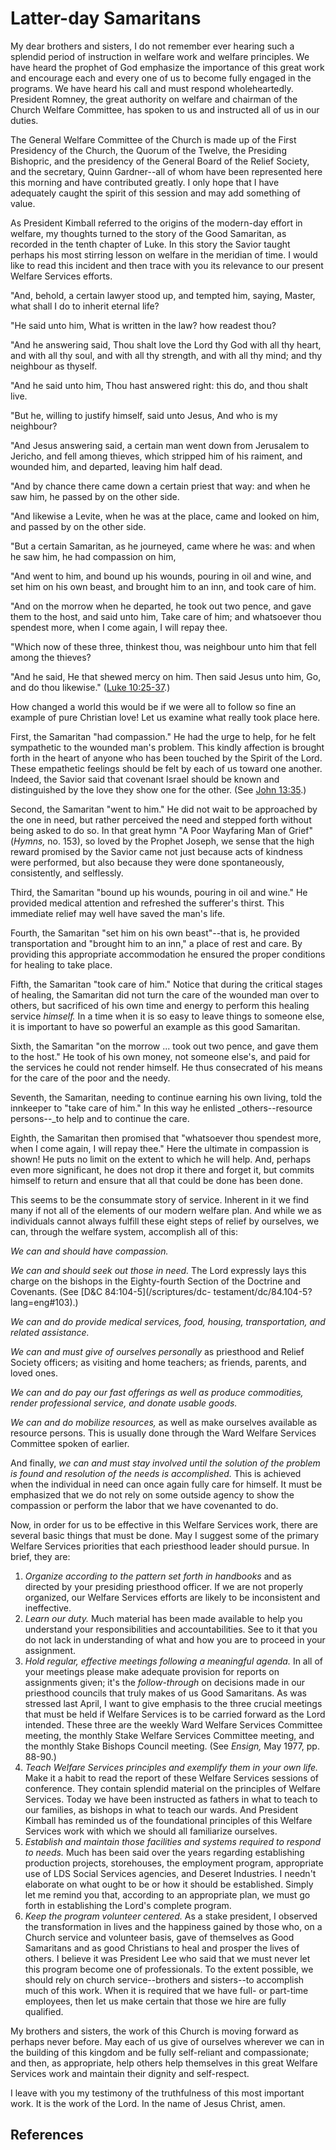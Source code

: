 # Latter-day Samaritans

My dear brothers and sisters, I do not remember ever hearing such a splendid
period of instruction in welfare work and welfare principles. We have heard
the prophet of God emphasize the importance of this great work and encourage
each and every one of us to become fully engaged in the programs. We have
heard his call and must respond wholeheartedly. President Romney, the great
authority on welfare and chairman of the Church Welfare Committee, has spoken
to us and instructed all of us in our duties.

The General Welfare Committee of the Church is made up of the First Presidency
of the Church, the Quorum of the Twelve, the Presiding Bishopric, and the
presidency of the General Board of the Relief Society, and the secretary,
Quinn Gardner--all of whom have been represented here this morning and have
contributed greatly. I only hope that I have adequately caught the spirit of
this session and may add something of value.

As President Kimball referred to the origins of the modern-day effort in
welfare, my thoughts turned to the story of the Good Samaritan, as recorded in
the tenth chapter of Luke. In this story the Savior taught perhaps his most
stirring lesson on welfare in the meridian of time. I would like to read this
incident and then trace with you its relevance to our present Welfare Services
efforts.

"And, behold, a certain lawyer stood up, and tempted him, saying, Master, what
shall I do to inherit eternal life?

"He said unto him, What is written in the law? how readest thou?

"And he answering said, Thou shalt love the Lord thy God with all thy heart,
and with all thy soul, and with all thy strength, and with all thy mind; and
thy neighbour as thyself.

"And he said unto him, Thou hast answered right: this do, and thou shalt live.

"But he, willing to justify himself, said unto Jesus, And who is my neighbour?

"And Jesus answering said, a certain man went down from Jerusalem to Jericho,
and fell among thieves, which stripped him of his raiment, and wounded him,
and departed, leaving him half dead.

"And by chance there came down a certain priest that way: and when he saw him,
he passed by on the other side.

"And likewise a Levite, when he was at the place, came and looked on him, and
passed by on the other side.

"But a certain Samaritan, as he journeyed, came where he was: and when he saw
him, he had compassion on him,

"And went to him, and bound up his wounds, pouring in oil and wine, and set
him on his own beast, and brought him to an inn, and took care of him.

"And on the morrow when he departed, he took out two pence, and gave them to
the host, and said unto him, Take care of him; and whatsoever thou spendest
more, when I come again, I will repay thee.

"Which now of these three, thinkest thou, was neighbour unto him that fell
among the thieves?

"And he said, He that shewed mercy on him. Then said Jesus unto him, Go, and
do thou likewise." ([Luke
10:25-37](/scriptures/nt/luke/10.25-37?lang=eng#24).)

How changed a world this would be if we were all to follow so fine an example
of pure Christian love! Let us examine what really took place here.

First, the Samaritan "had compassion." He had the urge to help, for he felt
sympathetic to the wounded man's problem. This kindly affection is brought
forth in the heart of anyone who has been touched by the Spirit of the Lord.
These empathetic feelings should be felt by each of us toward one another.
Indeed, the Savior said that covenant Israel should be known and distinguished
by the love they show one for the other. (See [John
13:35](/scriptures/nt/john/13.35?lang=eng#34).)

Second, the Samaritan "went to him." He did not wait to be approached by the
one in need, but rather perceived the need and stepped forth without being
asked to do so. In that great hymn "A Poor Wayfaring Man of Grief" (_Hymns,_
no. 153), so loved by the Prophet Joseph, we sense that the high reward
promised by the Savior came not just because acts of kindness were performed,
but also because they were done spontaneously, consistently, and selflessly.

Third, the Samaritan "bound up his wounds, pouring in oil and wine." He
provided medical attention and refreshed the sufferer's thirst. This immediate
relief may well have saved the man's life.

Fourth, the Samaritan "set him on his own beast"--that is, he provided
transportation and "brought him to an inn," a place of rest and care. By
providing this appropriate accommodation he ensured the proper conditions for
healing to take place.

Fifth, the Samaritan "took care of him." Notice that during the critical
stages of healing, the Samaritan did not turn the care of the wounded man over
to others, but sacrificed of his own time and energy to perform this healing
service _himself._ In a time when it is so easy to leave things to someone
else, it is important to have so powerful an example as this good Samaritan.

Sixth, the Samaritan "on the morrow ... took out two pence, and gave them to the
host." He took of his own money, not someone else's, and paid for the services
he could not render himself. He thus consecrated of his means for the care of
the poor and the needy.

Seventh, the Samaritan, needing to continue earning his own living, told the
innkeeper to "take care of him." In this way he enlisted _others--resource
persons--_to help and to continue the care.

Eighth, the Samaritan then promised that "whatsoever thou spendest more, when
I come again, I will repay thee." Here the ultimate in compassion is shown! He
puts no limit on the extent to which he will help. And, perhaps even more
significant, he does not drop it there and forget it, but commits himself to
return and ensure that all that could be done has been done.

This seems to be the consummate story of service. Inherent in it we find many
if not all of the elements of our modern welfare plan. And while we as
individuals cannot always fulfill these eight steps of relief by ourselves, we
can, through the welfare system, accomplish all of this:

_We can and should have compassion._

_We can and should seek out those in need._ The Lord expressly lays this
charge on the bishops in the Eighty-fourth Section of the Doctrine and
Covenants. (See [D&amp;C 84:104-5](/scriptures/dc-
testament/dc/84.104-5?lang=eng#103).)

_We can and do provide medical services, food, housing, transportation, and
related assistance._

_We can and must give of ourselves personally_ as priesthood and Relief
Society officers; as visiting and home teachers; as friends, parents, and
loved ones.

_We can and do pay our fast offerings as well as produce commodities, render
professional service, and donate usable goods._

_We can and do mobilize resources,_ as well as make ourselves available as
resource persons. This is usually done through the Ward Welfare Services
Committee spoken of earlier.

And finally, _we can and must stay involved until the solution of the problem
is found and resolution of the needs is accomplished._ This is achieved when
the individual in need can once again fully care for himself. It must be
emphasized that we do not rely on some outside agency to show the compassion
or perform the labor that we have covenanted to do.

Now, in order for us to be effective in this Welfare Services work, there are
several basic things that must be done. May I suggest some of the primary
Welfare Services priorities that each priesthood leader should pursue. In
brief, they are:

  1. _Organize according to the pattern set forth in handbooks_ and as directed by your presiding priesthood officer. If we are not properly organized, our Welfare Services efforts are likely to be inconsistent and ineffective. 
  2. _Learn our duty._ Much material has been made available to help you understand your responsibilities and accountabilities. See to it that you do not lack in understanding of what and how you are to proceed in your assignment. 
  3. _Hold regular, effective meetings following a meaningful agenda._ In all of your meetings please make adequate provision for reports on assignments given; it's the _follow-through_ on decisions made in our priesthood councils that truly makes of us Good Samaritans. As was stressed last April, I want to give emphasis to the three crucial meetings that must be held if Welfare Services is to be carried forward as the Lord intended. These three are the weekly Ward Welfare Services Committee meeting, the monthly Stake Welfare Services Committee meeting, and the monthly Stake Bishops Council meeting. (See _Ensign,_ May 1977, pp. 88-90.) 
  4. _Teach Welfare Services principles and exemplify them in your own life._ Make it a habit to read the report of these Welfare Services sessions of conference. They contain splendid material on the principles of Welfare Services. Today we have been instructed as fathers in what to teach to our families, as bishops in what to teach our wards. And President Kimball has reminded us of the foundational principles of this Welfare Services work with which we should all familiarize ourselves. 
  5. _Establish and maintain those facilities and systems required to respond to needs._ Much has been said over the years regarding establishing production projects, storehouses, the employment program, appropriate use of LDS Social Services agencies, and Deseret Industries. I needn't elaborate on what ought to be or how it should be established. Simply let me remind you that, according to an appropriate plan, we must go forth in establishing the Lord's complete program. 
  6. _Keep the program volunteer centered._ As a stake president, I observed the transformation in lives and the happiness gained by those who, on a Church service and volunteer basis, gave of themselves as Good Samaritans and as good Christians to heal and prosper the lives of others. I believe it was President Lee who said that we must never let this program become one of professionals. To the extent possible, we should rely on church service--brothers and sisters--to accomplish much of this work. When it is required that we have full- or part-time employees, then let us make certain that those we hire are fully qualified. 

My brothers and sisters, the work of this Church is moving forward as perhaps
never before. May each of us give of ourselves wherever we can in the building
of this kingdom and be fully self-reliant and compassionate; and then, as
appropriate, help others help themselves in this great Welfare Services work
and maintain their dignity and self-respect.

I leave with you my testimony of the truthfulness of this most important work.
It is the work of the Lord. In the name of Jesus Christ, amen.

## References


